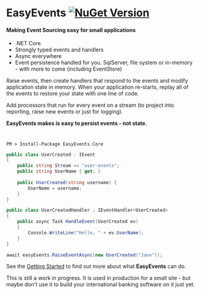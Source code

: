 # EasyEvents [![NuGet Version](https://img.shields.io/nuget/v/EasyEvents.Core.svg?style=flat)](https://www.nuget.org/packages/EasyEvents.Core/)

#### Making Event Sourcing easy for small applications

- .NET Core
- Strongly typed events and handlers
- Async everywhere
- Event persistence handled for you. SqlServer, file system or in-memory - with more to come (including EventStore)

Raise events, then create handlers that respond to the events and modify application state in memory. 
When your application re-starts, replay all of the events to restore your state with one line of code.

Add processors that run for every event on a stream (to project into reporting, raise new events or just for logging).

**EasyEvents makes is easy to persist events - not state.**  
  
#
```
PM > Install-Package EasyEvents.Core
```


```csharp
public class UserCreated : IEvent
{
    public string Stream => "user-events";
    public string UserName { get; }
    
    public UserCreated(string username) {
        UserName = username;
    }
}
```

```csharp
public class UserCreatedHandler : IEventHandler<UserCreated>
{
    public async Task HandleEvent(UserCreated ev)
    {
        Console.WriteLine("Hello, " + ev.UserName);
    }
}
```

```csharp
await easyEvents.RaiseEventAsync(new UserCreated("Jane"));
```

See the [Getting Started](https://github.com/DSaunders/EasyEvents/wiki/Getting-Started) to find out more about what **EasyEvents** can do.

This is still a work in progress. It is used in production for a small site - but maybe don't use it to build your international banking software on it just yet.

